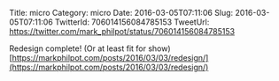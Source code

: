 Title: micro
Category: micro
Date: 2016-03-05T07:11:06
Slug: 2016-03-05T07:11:06
TwitterId: 706014156084785153
TweetUrl: https://twitter.com/mark_philpot/status/706014156084785153

Redesign complete! (Or at least fit for show) [https://markphilpot.com/posts/2016/03/03/redesign/](https://markphilpot.com/posts/2016/03/03/redesign/)